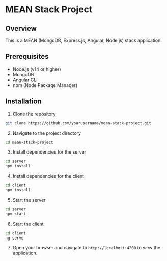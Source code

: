# MEAN Stack Project

## Overview
This is a MEAN (MongoDB, Express.js, Angular, Node.js) stack application.

## Prerequisites
- Node.js (v14 or higher)
- MongoDB
- Angular CLI
- npm (Node Package Manager)

## Installation
1. Clone the repository
```bash
git clone https://github.com/yourusername/mean-stack-project.git
```
2. Navigate to the project directory
```bash
cd mean-stack-project
```
3. Install dependencies for the server
```bash
cd server
npm install
```
4. Install dependencies for the client
```bash
cd client
npm install
```
5. Start the server
```bash
cd server
npm start
```
6. Start the client
```bash
cd client
ng serve
```
7. Open your browser and navigate to `http://localhost:4200` to view the application.